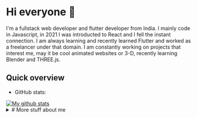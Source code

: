 # Hi everyone :wave:

I'm a fullstack web developer and flutter developer from India.
I mainly code in Javascript, in 2021 I was introducted to React and I fell the instant connection. I am always learning and recently learned Flutter and worked as a freelancer under that domain. I am constantly working on projects that interest me, may it be cool animated websites or 3-D, recently learning Blender and THREE.js.

## Quick overview
* GitHub stats:  
<a href="https://github-readme-stats.vercel.app/api?username=Thakkar-Khushang&count_private=true&show_icons=true&theme=dracula">
  <img align="center" src="https://github-readme-stats.vercel.app/api?username=Thakkar-Khushang&count_private=true&show_icons=true&theme=dracula" alt="My github stats" />
</a>  

<details>

<summary>
  # More stuff about me
</summary>

### What I do

I love exploring and learning from various experiences. I am on the constant search for projects to contribute into and learning more.

## My skills 📜

### Web technologies

- React.js
- Node.js
- JavaScript
- TypeScript
- HTML, CSS
- SCSS



### Application Development

- Flutter


### Languages 🌐

| Language      |
| ------------- |
| English       |
| Hindi         |
| Gujarati      |

</details>
